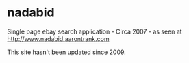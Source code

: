 # nadabid
Single page ebay search application - Circa 2007 - as seen at http://www.nadabid.aarontrank.com

This site hasn't been updated since 2009.
